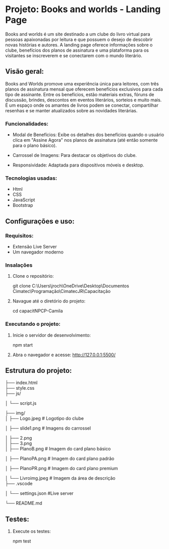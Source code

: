 # Projeto: Books and worlds - Landing Page
Books and worlds é um site destinado a um clube do livro virtual para pessoas apaixonadas por leitura e que possuem o desejo de descobrir novas histórias e autores. A landing page oferece informações sobre o clube, benefícios dos planos de assinatura e uma plataforma para os visitantes se inscreverem e se conectarem com o mundo literário. 

## Visão geral:
Books and Worlds promove uma experiência única para leitores, com três planos de assinatura mensal que oferecem benefícios exclusivos para cada tipo de assinante. Entre os benefícios, estão materiais extras, fóruns de discussão, brindes, descontos em eventos literários, sorteios e muito mais. É um espaço onde os amantes de livros podem se conectar, compartilhar resenhas e se manter atualizados sobre as novidades literárias.

### Funcionalidades:

* Modal de Benefícios: Exibe os detalhes dos benefícios quando o usuário clica em "Assine Agora" nos planos de assinatura (até então somente para o plano básico).

* Carrossel de Imagens: Para destacar os objetivos do clube.

* Responsividade: Adaptada para dispositivos móveis e desktop.

### Tecnologias usadas:

* Html
* CSS 
* JavaScript
* Bootstrap

## Configurações e uso:

### Requisitos:

* Extensão Live Server
* Um navegador moderno


### Insalações 

1. Clone o repositório: 

    git clone C:\Users\jroch\OneDrive\Desktop\Documentos Cimatec\Programação\CimatecJR\Capacitação

2. Navague até o diretório do projeto:
    
    cd capacitNPCP-Camila

### Executando o projeto:

1. Inicie o servidor de desenvolvimento:

    npm start

2. Abra o navegador e acesse: http://127.0.0.1:5500/

## Estrutura do projeto:

├── index.html               
├── style.css           
├── js/

│   └── script.js             

├── img/                      
│   ├── Logo.jpeg           # Logotipo do clube

│   ├── slide1.png          # Imagens do carrossel

│   ├── 2.png           
│   ├── 3.png   
│   ├── PlanoB.png          # Imagem do card plano básico

│   ├── PlanoPA.png         # Imagem do card plano padrão

│   ├── PlanoPR.png         # Imagem do card plano premium

│   └── Livroimg.jpeg       # Imagem da área de descrição    
├── .vscode

│   └── settings.json       #Live server 

└── README.md                

## Testes:

1. Execute os testes:
    
    npm test





